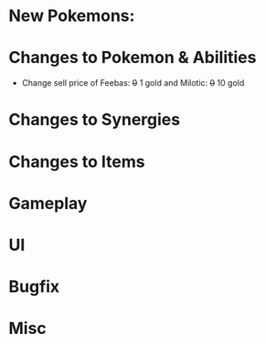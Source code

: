 # New Pokemons:

# Changes to Pokemon & Abilities

- Change sell price of Feebas: ~~0~~ 1 gold and Milotic: ~~0~~ 10 gold

# Changes to Synergies

# Changes to Items

# Gameplay

# UI

# Bugfix

# Misc
